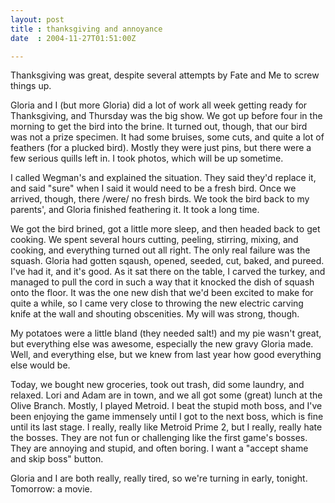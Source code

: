 ```yaml
---
layout: post
title : thanksgiving and annoyance
date  : 2004-11-27T01:51:00Z

---
```

Thanksgiving was great, despite several attempts by Fate and Me to screw things up.

Gloria and I (but more Gloria) did a lot of work all week getting ready for Thanksgiving, and Thursday was the big show.  We got up before four in the morning to get the bird into the brine.  It turned out, though, that our bird was not a prize specimen.  It had some bruises, some cuts, and quite a lot of feathers (for a plucked bird).  Mostly they were just pins, but there were a few serious quills left in.  I took photos, which will be up sometime.

I called Wegman's and explained the situation.  They said they'd replace it, and said "sure" when I said it would need to be a fresh bird.  Once we arrived, though, there /were/ no fresh birds.  We took the bird back to my parents', and Gloria finished feathering it.  It took a long time.

We got the bird brined, got a little more sleep, and then headed back to get cooking.  We spent several hours cutting, peeling, stirring, mixing, and cooking, and everything turned out all right.  The only real failure was the squash.  Gloria had gotten sqaush, opened, seeded, cut, baked, and pureed. I've had it, and it's good.  As it sat there on the table, I carved the turkey, and managed to pull the cord in such a way that it knocked the dish of squash onto the floor.  It was the one new dish that we'd been excited to make for quite a while, so I came very close to throwing the new electric carving knife at the wall and shouting obscenities.  My will was strong, though.

My potatoes were a little bland (they needed salt!) and my pie wasn't great, but everything else was awesome, especially the new gravy Gloria made.  Well, and everything else, but we knew from last year how good everything else would be.

Today, we bought new groceries, took out trash, did some laundry, and relaxed. Lori and Adam are in town, and we all got some (great) lunch at the Olive Branch.  Mostly, I played Metroid.  I beat the stupid moth boss, and I've been enjoying the game immensely until I got to the next boss, which is fine until its last stage.  I really, really like Metroid Prime 2, but I really, really hate the bosses.  They are not fun or challenging like the first game's bosses. They are annoying and stupid, and often boring.  I want a "accept shame and skip boss" button.

Gloria and I are both really, really tired, so we're turning in early, tonight. Tomorrow: a movie.

